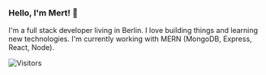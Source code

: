 ### Hello, I'm Mert! :blowfish:	

I'm a full stack developer living in Berlin. I love building things and learning new technologies. I'm currently working with MERN (MongoDB, Express, React, Node).

![Visitors](https://visitor-badge.laobi.icu/badge?page_id=frankie303.frankie303)

<!--
**frankie303/frankie303** is a ✨ _special_ ✨ repository because its `README.md` (this file) appears on your GitHub profile.

Here are some ideas to get you started:

- 🔭 I’m currently working on ...
- 🌱 I’m currently learning ...
- 👯 I’m looking to collaborate on ...
- 🤔 I’m looking for help with ...
- 💬 Ask me about ...
- 📫 How to reach me: ...
- 😄 Pronouns: ...
- ⚡ Fun fact: ...
-->
